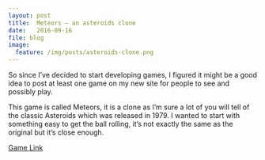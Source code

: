 ```yaml
---
layout: post
title:  Meteors – an asteroids clone
date:   2016-09-16
file: blog
image:
  feature: /img/posts/asteroids-clone.png
---
```


So since I’ve decided to start developing games, I figured it might be a good idea to post at least one game on my new site for people to see and possibly play.
<!--more-->
This game is called Meteors, it is a clone as I’m sure a lot of you will tell of the classic Asteroids which was released in 1979.  I wanted to start with something easy to get the ball rolling, it’s not exactly the same as the original but it’s close enough.

[Game Link](http://play.idevgames.co.uk/game/meteors/)